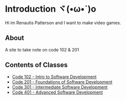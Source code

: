 # Introduction ヾ(•ω•`)o
Hi im Renautis Patterson and I want to make video games.
## About
A site to take note on code 102 & 201
## Contents of Classes
- [Code 102 - Intro to Software Development](102/README.md)
- [Code 201 - Foundations of Software Development](201/README.md)
- [Code 301 - Intermediate Software Development](301/README.md)
- [Code 401 - Advanced Software Development](401/README.md)